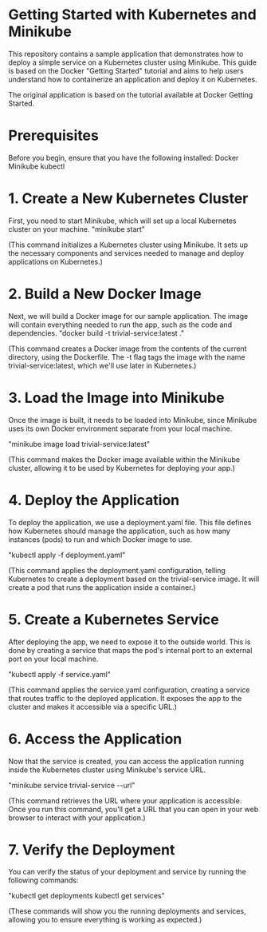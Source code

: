# Getting Started with Kubernetes and Minikube
This repository contains a sample application that demonstrates how to deploy a simple service on a Kubernetes cluster using Minikube. This guide is based on the Docker "Getting Started" tutorial and aims to help users understand how to containerize an application and deploy it on Kubernetes.

The original application is based on the tutorial available at Docker Getting Started.

# Prerequisites
Before you begin, ensure that you have the following installed:
Docker
Minikube
kubectl

# 1. Create a New Kubernetes Cluster
First, you need to start Minikube, which will set up a local Kubernetes cluster on your machine.
"minikube start"

(This command initializes a Kubernetes cluster using Minikube. It sets up the necessary components and services needed to manage and deploy applications on Kubernetes.)

# 2. Build a New Docker Image
Next, we will build a Docker image for our sample application. The image will contain everything needed to run the app, such as the code and dependencies.
"docker build -t trivial-service:latest ."

(This command creates a Docker image from the contents of the current directory, using the Dockerfile. The -t flag tags the image with the name trivial-service:latest, which we'll use later in Kubernetes.)

# 3. Load the Image into Minikube
Once the image is built, it needs to be loaded into Minikube, since Minikube uses its own Docker environment separate from your local machine.

"minikube image load trivial-service:latest"

(This command makes the Docker image available within the Minikube cluster, allowing it to be used by Kubernetes for deploying your app.)

# 4. Deploy the Application
To deploy the application, we use a deployment.yaml file. This file defines how Kubernetes should manage the application, such as how many instances (pods) to run and which Docker image to use.

"kubectl apply -f deployment.yaml"

(This command applies the deployment.yaml configuration, telling Kubernetes to create a deployment based on the trivial-service image. It will create a pod that runs the application inside a container.)

# 5. Create a Kubernetes Service
After deploying the app, we need to expose it to the outside world. This is done by creating a service that maps the pod's internal port to an external port on your local machine.

"kubectl apply -f service.yaml"

(This command applies the service.yaml configuration, creating a service that routes traffic to the deployed application. It exposes the app to the cluster and makes it accessible via a specific URL.)

# 6. Access the Application
Now that the service is created, you can access the application running inside the Kubernetes cluster using Minikube's service URL.

"minikube service trivial-service --url"

(This command retrieves the URL where your application is accessible. Once you run this command, you'll get a URL that you can open in your web browser to interact with your application.)

# 7. Verify the Deployment
You can verify the status of your deployment and service by running the following commands:

"kubectl get deployments
kubectl get services"

(These commands will show you the running deployments and services, allowing you to ensure everything is working as expected.)